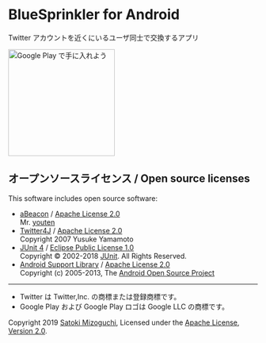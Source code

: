 # BlueSprinkler for Android
Twitter アカウントを近くにいるユーザ同士で交換するアプリ

[<img alt='Google Play で手に入れよう' src='https://play.google.com/intl/ja/badges/images/generic/ja_badge_web_generic.png' width='215'/>](https://play.google.com/store/apps/details?id=com.mizo0203.BlueSprinkler&pcampaignid=MKT-Other-global-all-co-prtnr-py-PartBadge-Mar2515-1)

## オープンソースライセンス / Open source licenses

This software includes open source software:

* [aBeacon](https://github.com/youten/aBeacon) / [Apache License 2.0](https://github.com/youten/aBeacon)  
  Mr. [youten](https://github.com/youten)
* [Twitter4J](http://twitter4j.org/) / [Apache License 2.0](http://twitter4j.org/)  
  Copyright 2007 Yusuke Yamamoto
* [JUnit 4](https://junit.org/junit4/) / [Eclipse Public License 1.0](https://junit.org/junit4/license.html)  
  Copyright © 2002-2018 [JUnit](http://www.junit.org/). All Rights Reserved.
* [Android Support Library](https://developer.android.com/topic/libraries/support-library/) / [Apache License 2.0](https://developer.android.com/license)  
  Copyright (c) 2005-2013, The [Android Open Source Project](https://source.android.com/)

---

* Twitter は Twitter,Inc. の商標または登録商標です。
* Google Play および Google Play ロゴは Google LLC の商標です。

Copyright 2019 [Satoki Mizoguchi](https://github.com/mizo0203), Licensed under the [Apache License, Version 2.0](LICENSE).
